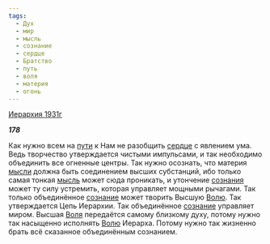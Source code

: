 ```yaml
---
tags:
  - Дух
  - мир
  - мысль
  - сознание
  - сердце
  - Братство
  - путь
  - воля
  - материя
  - огонь
---
```

[Иерархия 1931г](https://127.0.0.1:4002/agni/1931)

___178___

Как нужно всем на [пути](../../../tags/#путь) к Нам не разобщить [сердце](../../../tags/#сердце) с явлением ума. Ведь творчество утверждается чистыми импульсами, и так необходимо объединить все огненные центры. Так нужно осознать, что материя [мысли](../../../tags/#[мысль](../../../tags/#мысль)) должна быть соединением высших субстанций, ибо только самая тонкая [мысль](../../../tags/#мысль) может сюда проникать, и утончение [сознания](../../../tags/#[сознание](../../../tags/#сознание)) может ту силу устремить, которая управляет мощными рычагами. Так только объединённое [сознание](../../../tags/#сознание) может творить Высшую [Волю](../../../tags/#воля). Так утверждается Цепь Иерархии. Так объединённое [сознание](../../../tags/#сознание) управляет миром. Высшая [Воля](../../../tags/#воля) передаётся самому близкому духу, потому нужно так насыщенно исполнять [Волю](../../../tags/#воля) Иерарха. Потому нужно так жизненно брать всё сказанное объединённым сознанием.   

